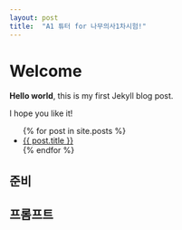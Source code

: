 ```yaml
---
layout: post
title:  "A1 튜터 for 나무의사1차시험!"
---
```


# Welcome

**Hello world**, this is my first Jekyll blog post.

I hope you like it!


<ul>
  {% for post in site.posts %}
    <li>
      <a href="{{ post.url }}">{{ post.title }}</a>
    </li>
  {% endfor %}
</ul>

## 준비

## 프롬프트
